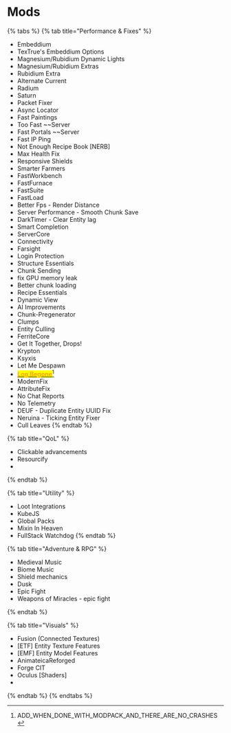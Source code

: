 # Mods

{% tabs %}
{% tab title="Performance & Fixes" %}
* Embeddium
* TexTrue's Embeddium Options
* Magnesium/Rubidium Dynamic Lights
* Magnesium/Rubidium Extras
* Rubidium Extra
* Alternate Current
* Radium
* Saturn
* Packet Fixer
* Async Locator
* Fast Paintings
* Too Fast \~\~Server
* Fast Portals \~\~Server
* Fast IP Ping
* Not Enough Recipe Book \[NERB]
* Max Health Fix
* Responsive Shields
* Smarter Farmers
* FastWorkbench
* FastFurnace
* FastSuite
* FastLoad
* Better Fps - Render Distance
* Server Performance - Smooth Chunk Save
* DarkTimer - Clear Entity lag
* Smart Completion
* ServerCore
* Connectivity
* Farsight
* Login Protection
* Structure Essentials
* Chunk Sending
* fix GPU memory leak
* Better chunk loading
* Recipe Essentials
* Dynamic View
* AI Improvements
* Chunk-Pregenerator
* Clumps
* Entity Culling
* FerriteCore
* Get It Together, Drops!
* Krypton
* Ksyxis
* Let Me Despawn
* [<mark style="color:orange;">**Log Begone**</mark>](#user-content-fn-1)[^1]
* ModernFix
* AttributeFix
* No Chat Reports
* No Telemetry
* DEUF - Duplicate Entity UUID Fix
* Neruina - Ticking Entity Fixer
* Cull Leaves
{% endtab %}

{% tab title="QoL" %}
* Clickable advancements
* Resourcify
*
{% endtab %}

{% tab title="Utility" %}
* Loot Integrations
* KubeJS
* Global Packs
* Mixin In Heaven
* FullStack Watchdog
{% endtab %}

{% tab title="Adventure & RPG" %}
* Medieval Music
* Biome Music
* Shield mechanics
* Dusk
* Epic Fight
* Weapons of Miracles - epic fight


{% endtab %}

{% tab title="Visuals" %}
* Fusion (Connected Textures)
* \[ETF] Entity Texture Features
* \[EMF] Entity Model  Features
* AnimateicaReforged
* Forge CIT
* Oculus \[Shaders]
*
{% endtab %}
{% endtabs %}

[^1]: ADD\_WHEN\_DONE\_WITH\_MODPACK\_AND\_THERE\_ARE\_NO\_CRASHES   &#x20;
